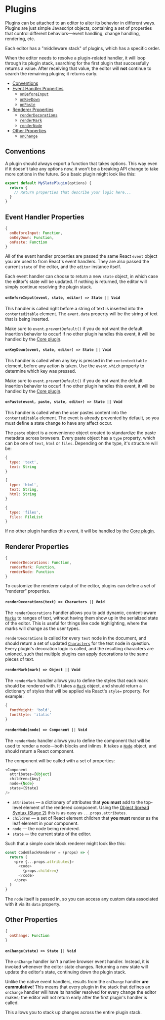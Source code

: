 
# Plugins

Plugins can be attached to an editor to alter its behavior in different ways. Plugins are just simple Javascript objects, containing a set of properties that control different behaviors—event handling, change handling, rendering, etc.

Each editor has a "middleware stack" of plugins, which has a specific order.

When the editor needs to resolve a plugin-related handler, it will loop through its plugin stack, searching for the first plugin that successfully returns a value. After receiving that value, the editor will **not** continue to search the remaining plugins; it returns early.

- [Conventions](#conventions)
- [Event Handler Properties](#event-handler-properties)
  - [`onBeforeInput`](#onbeforeinput-event-state-editor-state-void)
  - [`onKeyDown`](#onkeydown-event-state-editor-state-void)
  - [`onPaste`](#onpaste-event-paste-state-editor-state-void)
- [Renderer Properties](#renderer-properties)
  - [`renderDecorations`](#renderdecorations-text-characters-void)
  - [`renderMark`](#rendermark-mark-object-void)
  - [`renderNode`](#rendernode-node-component-void)
- [Other Properties](#other-properties)
  - [`onChange`](#onchange-state-state-void)


## Conventions

A plugin should always export a function that takes options. This way even if it doesn't take any options now, it won't be a breaking API change to take more options in the future. So a basic plugin might look like this:

```js
export default MySlatePlugin(options) {
  return {
    // Return properties that describe your logic here...
  }
}
```


## Event Handler Properties

```js
{
  onBeforeInput: Function,
  onKeyDown: Function,
  onPaste: Function
}
```

All of the event handler properties are passed the same React `event` object you are used to from React's event handlers. They are also passed the current `state` of the editor, and the `editor` instance itself.

Each event handler can choose to return a new `state` object, in which case the editor's state will be updated. If nothing is returned, the editor will simply continue resolving the plugin stack.

#### `onBeforeInput(event, state, editor) => State || Void`

This handler is called right before a string of text is inserted into the `contenteditable` element. The `event.data` property will be the string of text that is being inserted.

Make sure to `event.preventDefault()` if you do not want the default insertion behavior to occur! If no other plugin handles this event, it will be handled by the [Core plugin](./core.md).

#### `onKeyDown(event, state, editor) => State || Void`

This handler is called when any key is pressed in the `contenteditable` element, before any action is taken. Use the `event.which` property to determine which key was pressed.

Make sure to `event.preventDefault()` if you do not want the default insertion behavior to occur! If no other plugin handles this event, it will be handled by the [Core plugin](./core.md).

#### `onPaste(event, paste, state, editor) => State || Void`

This handler is called when the user pastes content into the `contenteditable` element. The event is already prevented by default, so you must define a state change to have any affect occur.

The `paste` object is a convenience object created to standardize the paste metadata across browsers. Every paste object has a `type` property, which can be one of `text`, `html` or `files`. Depending on the type, it's structure will be:

```js
{
  type: 'text',
  text: String
}

{
  type: 'html',
  text: String,
  html: String
}

{
  type: 'files',
  files: FileList
}
```

If no other plugin handles this event, it will be handled by the [Core plugin](./core.md).


## Renderer Properties

```js
{
  renderDecorations: Function,
  renderMark: Function,
  renderNode: Function
}
```

To customize the renderer output of the editor, plugins can define a set of "renderer" properties.

#### `renderDecorations(text) => Characters || Void`

The `renderDecorations` handler allows you to add dynamic, content-aware [`Marks`](../models/mark.md) to ranges of text, without having them show up in the serialized state of the editor. This is useful for things like code highlighting, where the marks will change as the user types.

`renderDecorations` is called for every `text` node in the document, and should return a set of updated [`Characters`](../models/character.md) for the text node in question. Every plugin's decoration logic is called, and the resulting characters are unioned, such that multiple plugins can apply decorations to the same pieces of text.

#### `renderMark(mark) => Object || Void`

The `renderMark` handler allows you to define the styles that each mark should be rendered with. It takes a [`Mark`](../models/mark.md) object, and should return a dictionary of styles that will be applied via React's `style=` property. For example:

```js
{
  fontWeight: 'bold',
  fontStyle: 'italic'
}
```

#### `renderNode(node) => Component || Void`

The `renderNode` handler allows you to define the component that will be used to render a node—both blocks and inlines. It takes a [`Node`](../models/node.md) object, and should return a React component.

The component will be called with a set of properties:

```js
<Component
  attributes={Object}
  children={Any}
  node={Node}
  state={State}
/>
```

- `attributes` — a dictionary of attributes that **you must** add to the top-level element of the rendered component. Using the [Object Spread Syntax (Stage 2)](https://github.com/sebmarkbage/ecmascript-rest-spread) this is as easy as `...props.attributes`.
- `children` — a set of React element children that **you must** render as the leaf element in your component.
- `node` — the node being rendered.
- `state` — the current state of the editor.

Such that a simple code block renderer might look like this:

```js
const CodeBlockRenderer = (props) => {
  return (
    <pre {...props.attributes}>
      <code>
        {props.children}
      </code>
    </pre>
  )
}    
```

The `node` itself is passed in, so you can access any custom data associated with it via its `data` property.


## Other Properties

```js
{
  onChange: Function
}
```

#### `onChange(state) => State || Void`

The `onChange` handler isn't a native browser event handler. Instead, it is invoked whenever the editor state changes. Returning a new state will update the editor's state, continuing down the plugin stack.

Unlike the native event handlers, results from the `onChange` handler **are cummulative**! This means that every plugin in the stack that defines an `onChange` handler will have its handler resolved for every change the editor makes; the editor will not return early after the first plugin's handler is called.

This allows you to stack up changes across the entire plugin stack.

